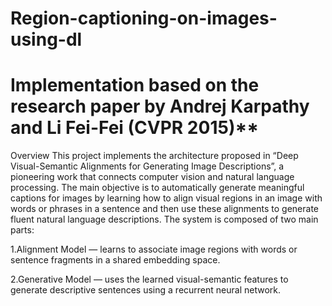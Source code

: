 # Region-captioning-on-images-using-dl
# Implementation based on the research paper by Andrej Karpathy and Li Fei-Fei (CVPR 2015)**
Overview
This project implements the architecture proposed in “Deep Visual-Semantic Alignments for Generating Image Descriptions”, a pioneering work that connects computer vision and natural language processing.
The main objective is to automatically generate meaningful captions for images by learning how to align visual regions in an image with words or phrases in a sentence and then use these alignments to generate fluent natural language descriptions.
The system is composed of two main parts:

1.Alignment Model — learns to associate image regions with words or sentence fragments in a shared embedding space.

2.Generative Model — uses the learned visual-semantic features to generate descriptive sentences using a recurrent neural network.
